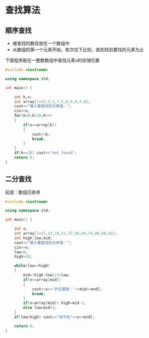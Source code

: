 # 查找算法

<!-- toc -->

## 顺序查找

- 被查找的数存放在一个数组中
- 从数组的第一个元素开始，依次往下比较，直到找到要找的元素为止

下面程序能在一整数数组中查找元素x的存储位置

```cpp
#include <iostream>

using namespace std;

int main() {

    int k,x;
    int array[]={2,3,1,7,5,8,9,0,4,6};
    cout<<"输入要查找的元素值：";
    cin>>x;
    for(k=0;k<10;k++)
    {
        if(x==array[k])
        {
            cout<<k;
            break;
        }
    }
    if(k==10) cout<<"not found";
    return 0;
}
```

## 二分查找

前提：数组已排序

```cpp
#include <iostream>

using namespace std;

int main() {

    int x;
    int array[]={5,13,19,21,37,56,64,74,80,88,92};
    int high,low,mid;
    cout<<"输入要查找的元素值：";
    cin>>x;
    low=0;
    high=10;

    while(low<=high)
    {
        mid=(high-low)/2+low;
        if(x==array[mid])
        {
            cout<<x<<"的位置是："<<mid<<endl;
            break;
        }
        if(x<array[mid]) high=mid-1;
        else low=mid+1;
    }
    if(low>high) cout<<"找不到"<<x<<endl;

    return 0;
}
```







